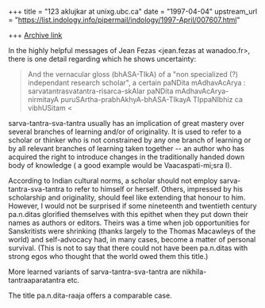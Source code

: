 +++
title = "123 aklujkar at unixg.ubc.ca"
date = "1997-04-04"
upstream_url = "https://list.indology.info/pipermail/indology/1997-April/007607.html"

+++
[Archive link](https://list.indology.info/pipermail/indology/1997-April/007607.html)

In the highly helpful messages of Jean Fezas <jean.fezas at wanadoo.fr>, there
is one detail regarding which he shows uncertainty:
>And the vernacular gloss (bhASA-TIkA) of a "non specialized (?)
>independant research scholar", a certain paNDita mAdhavAcArya :
>sarvatantrasvatantra-risarca-skAlar  paNDita mAdhavAcArya-nirmitayA
>puruSArtha-prabhAkhyA-bhASA-TIkayA TIppaNIbhiz ca vibhUSitam <

sarva-tantra-sva-tantra usually has an implication of great mastery over
several branches of learning and/or of originality. It is used to refer to
a scholar or thinker who is not constrained by any one branch of learning
or by all relevant branches of learning taken together -- an author who has
acquired the right to introduce changes in the traditionally handed down
body of knowledge ( a good example would be Vaacaspati-mi;sra I).

According to Indian cultural norms, a scholar should not employ
sarva-tantra-sva-tantra to refer to himself or herself. Others, impressed
by his scholarship and originality, should feel like extending that honour
to him. However, I would not be surprised if some nineteenth and twentieth
century pa.n.ditas glorified themselves with this epithet when they put
down their names as authors or editors. Theirs was a time when job
opportunities for Sanskritists were shrinking (thanks largely to the Thomas
Macawleys of the world) and self-advocacy had, in many cases, become a
matter of personal survival. (This is not to say that there could not have
been pa.n.ditas with strong egos who thought that the world owed them this
title.)

More learned variants of sarva-tantra-sva-tantra are
nikhila-tantraaparatantra etc.

The title pa.n.dita-raaja offers a comparable case.







